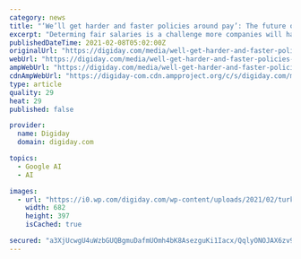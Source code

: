 ```yaml
---
category: news
title: "‘We’ll get harder and faster policies around pay’: The future of remote working on big city salaries"
excerpt: "Determing fair salaries is a challenge more companies will have to consider as the adoption of remote working increases."
publishedDateTime: 2021-02-08T05:02:00Z
originalUrl: "https://digiday.com/media/well-get-harder-and-faster-policies-around-pay-the-future-of-remote-working-on-big-city-salaries/"
webUrl: "https://digiday.com/media/well-get-harder-and-faster-policies-around-pay-the-future-of-remote-working-on-big-city-salaries/"
ampWebUrl: "https://digiday.com/media/well-get-harder-and-faster-policies-around-pay-the-future-of-remote-working-on-big-city-salaries/amp/"
cdnAmpWebUrl: "https://digiday-com.cdn.ampproject.org/c/s/digiday.com/media/well-get-harder-and-faster-policies-around-pay-the-future-of-remote-working-on-big-city-salaries/amp/"
type: article
quality: 29
heat: 29
published: false

provider:
  name: Digiday
  domain: digiday.com

topics:
  - Google AI
  - AI

images:
  - url: "https://i0.wp.com/digiday.com/wp-content/uploads/2021/02/turkey_england-02-01.jpg?fit=682%2C397&ssl=1"
    width: 682
    height: 397
    isCached: true

secured: "a3XjUcwgU4uWzbGUQBgmuDafmUOmh4bK8AsezguKi1Iacx/QqlyONOJAX6zv9yrzCAH04NYnLJDQOW4qn0F1Xkjze24D9Y0DQ42EJbrEGqm5P5sg7vAvaCaJwb3BNZvnUxioVeEokALJshfELIfR8MzxB2XvG0F/ui/Lz7T5m2Cxh4yr3VsrlAKk80b7DQjhpHltXa5qJjeWeMMd4Ll2JCFYA6l3dyFwaeX7N4TFte/4Rx7lYodAvc8wbiUiXdmOUdTNJHcFqCJav5H3B+zhJUl8aBx9McjgQrr5JfGSWR+GJBfqenu7F7G8xtYklXtn21I4EZcxeeG0uy+Owo5ZlvACVu8cI0Zh2r96Afb/D7o=;8W0FPoU8xvAJcFLyakov1Q=="
---
```


